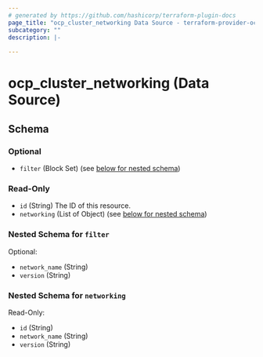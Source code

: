 ```yaml
---
# generated by https://github.com/hashicorp/terraform-plugin-docs
page_title: "ocp_cluster_networking Data Source - terraform-provider-ocp"
subcategory: ""
description: |-
  
---
```


# ocp_cluster_networking (Data Source)





<!-- schema generated by tfplugindocs -->
## Schema

### Optional

- `filter` (Block Set) (see [below for nested schema](#nestedblock--filter))

### Read-Only

- `id` (String) The ID of this resource.
- `networking` (List of Object) (see [below for nested schema](#nestedatt--networking))

<a id="nestedblock--filter"></a>
### Nested Schema for `filter`

Optional:

- `network_name` (String)
- `version` (String)


<a id="nestedatt--networking"></a>
### Nested Schema for `networking`

Read-Only:

- `id` (String)
- `network_name` (String)
- `version` (String)
